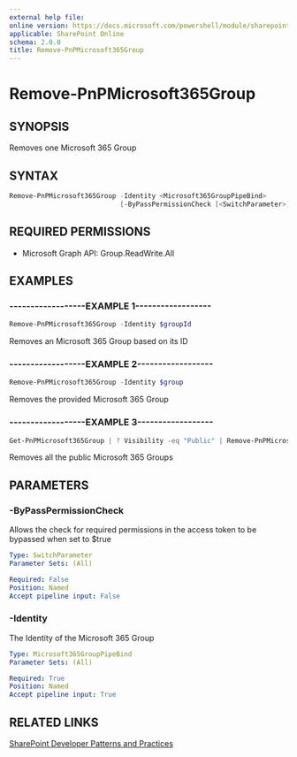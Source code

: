 ```yaml
---
external help file:
online version: https://docs.microsoft.com/powershell/module/sharepoint-pnp/remove-pnpmicrosoft365group
applicable: SharePoint Online
schema: 2.0.0
title: Remove-PnPMicrosoft365Group
---
```


# Remove-PnPMicrosoft365Group

## SYNOPSIS
Removes one Microsoft 365 Group

## SYNTAX 

```powershell
Remove-PnPMicrosoft365Group -Identity <Microsoft365GroupPipeBind>
                            [-ByPassPermissionCheck [<SwitchParameter>]]
```

## REQUIRED PERMISSIONS

  * Microsoft Graph API: Group.ReadWrite.All

## EXAMPLES

### ------------------EXAMPLE 1------------------
```powershell
Remove-PnPMicrosoft365Group -Identity $groupId
```

Removes an Microsoft 365 Group based on its ID

### ------------------EXAMPLE 2------------------
```powershell
Remove-PnPMicrosoft365Group -Identity $group
```

Removes the provided Microsoft 365 Group

### ------------------EXAMPLE 3------------------
```powershell
Get-PnPMicrosoft365Group | ? Visibility -eq "Public" | Remove-PnPMicrosoft365Group
```

Removes all the public Microsoft 365 Groups

## PARAMETERS

### -ByPassPermissionCheck
Allows the check for required permissions in the access token to be bypassed when set to $true

```yaml
Type: SwitchParameter
Parameter Sets: (All)

Required: False
Position: Named
Accept pipeline input: False
```

### -Identity
The Identity of the Microsoft 365 Group

```yaml
Type: Microsoft365GroupPipeBind
Parameter Sets: (All)

Required: True
Position: Named
Accept pipeline input: True
```

## RELATED LINKS

[SharePoint Developer Patterns and Practices](https://aka.ms/sppnp)